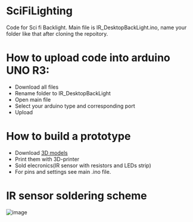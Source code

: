 # SciFiLighting
Code for Sci fi Backlight.
Main file is IR_DesktopBackLight.ino, name your fоlder like that after cloning the repoitory.
# How to upload code into arduino UNO R3:
 - Download all files
 - Rename folder to IR_DesktopBackLight
 - Open main file
 - Select your arduino type and corresponding port
 - Upload
# How to build a prototype
 - Download [3D models](https://www.thingiverse.com/thing:4830996)
 - Print them with 3D-printer
 - Sold elecronics(IR sensor with resistors and LEDs strip)
 - For pins and settings see main .ino file.
# IR sensor soldering scheme
![image](https://user-images.githubusercontent.com/48696470/133154790-29a05724-290a-40bf-b3e0-974b26cc56b0.png)
